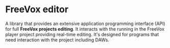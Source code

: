 <!--
(C) 2022 Серый MLGamer <Seriy-MLGamer@yandex.ru>

Copying and distribution of this file, with or without modification, are permitted in any medium without royalty provided the copyright notice and this notice are preserved. This file is offered as-is, without any warranty.
-->

# **FreeVox** editor

A library that provides an extensive application programming interface (API) for full **FreeVox projects editing**. It interacts with the running in the FreeVox player project providing real-time editing. It's designed for programs that need interaction with the project including DAWs.